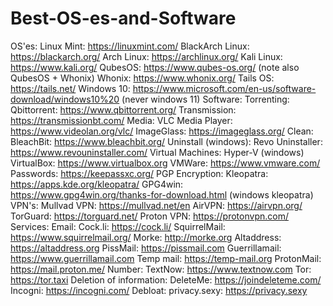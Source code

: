 # Best-OS-es-and-Software
OS'es:
  Linux Mint: https://linuxmint.com/
  BlackArch Linux: https://blackarch.org/
  Arch Linux: https://archlinux.org/
  Kali Linux: https://www.kali.org/
  QubesOS: https://www.qubes-os.org/ (note also QubesOS + Whonix)
  Whonix: https://www.whonix.org/
  Tails OS: https://tails.net/
  Windows 10: https://www.microsoft.com/en-us/software-download/windows10%20 (never windows 11)
Software:
  Torrenting:
    Qbittorrent: https://www.qbittorrent.org/
    Transmission: https://transmissionbt.com/
  Media:
    VLC Media Player: https://www.videolan.org/vlc/
    ImageGlass: https://imageglass.org/
  Clean:
    BleachBit: https://www.bleachbit.org/
  Uninstall (windows):
    Revo Uninstaller: https://www.revouninstaller.com/
  Virtual Machines:
    Hyper-V (windows)
    VirtualBox: https://www.virtualbox.org
    VMWare: https://www.vmware.com/
  Passwords:
    https://keepassxc.org/
  PGP Encryption:
    Kleopatra: https://apps.kde.org/kleopatra/
    GPG4win: https://www.gpg4win.org/thanks-for-download.html (windows kleopatra)
  VPN's:
    Mullvad VPN: https://mullvad.net/en
    AirVPN: https://airvpn.org/
    TorGuard: https://torguard.net/
    Proton VPN: https://protonvpn.com/
Services:
  Email:
    Cock.li: https://cock.li/
    SquirrelMail: https://www.squirrelmail.org/
    Morke: http://morke.org
    Altaddress: https://altaddress.org
    PissMail: https://pissmail.com
    Guerrillamail: https://www.guerrillamail.com
    Temp mail: https://temp-mail.org
    ProtonMail: https://mail.proton.me/
Number:
    TextNow: https://www.textnow.com
  Tor:
    https://tor.taxi
  Deletion of information:
    DeleteMe: https://joindeleteme.com/
    Incogni: https://incogni.com/
 Debloat:
    privacy.sexy: https://privacy.sexy
  
    
